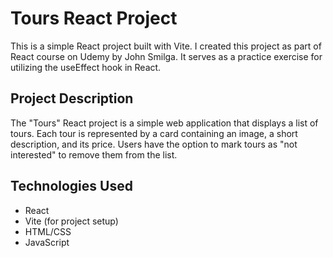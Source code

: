 # Tours React Project

This is a simple React project built with Vite. I created this project as part of React course on Udemy by John Smilga. It serves as a practice exercise for utilizing the useEffect hook in React.

## Project Description

The "Tours" React project is a simple web application that displays a list of tours. Each tour is represented by a card containing an image, a short description, and its price. Users have the option to mark tours as "not interested" to remove them from the list.

## Technologies Used

- React
- Vite (for project setup)
- HTML/CSS
- JavaScript
